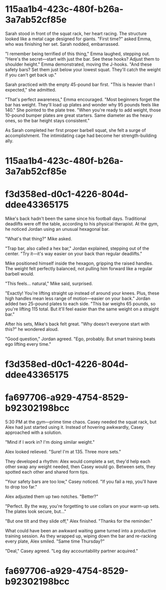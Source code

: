 

# 115aa1b4-423c-480f-b26a-3a7ab52cf85e

Sarah stood in front of the squat rack, her heart racing. The structure looked like a metal cage designed for giants. "First time?" asked Emma, who was finishing her set. Sarah nodded, embarrassed.

"I remember being terrified of this thing," Emma laughed, stepping out. "Here's the secret—start with just the bar. See these hooks? Adjust them to shoulder height." Emma demonstrated, moving the J-hooks. "And these safety bars? Set them just below your lowest squat. They'll catch the weight if you can't get back up."

Sarah practiced with the empty 45-pound bar first. "This is heavier than I expected," she admitted.

"That's perfect awareness," Emma encouraged. "Most beginners forget the bar has weight. They'll load up plates and wonder why 95 pounds feels like 140." She pointed to the plate tree. "When you're ready to add weight, those 10-pound bumper plates are great starters. Same diameter as the heavy ones, so the bar height stays consistent."

As Sarah completed her first proper barbell squat, she felt a surge of accomplishment. The intimidating cage had become her strength-building ally.

# 115aa1b4-423c-480f-b26a-3a7ab52cf85e



# f3d358ed-d0c1-4226-804d-ddee43365175

Mike's back hadn't been the same since his football days. Traditional deadlifts were off the table, according to his physical therapist. At the gym, he noticed Jordan using an unusual hexagonal bar.

"What's that thing?" Mike asked.

"Trap bar, also called a hex bar," Jordan explained, stepping out of the center. "Try it—it's way easier on your back than regular deadlifts."

Mike positioned himself inside the hexagon, gripping the raised handles. The weight felt perfectly balanced, not pulling him forward like a regular barbell would.

"This feels... natural," Mike said, surprised.

"Exactly! You're lifting straight up instead of around your knees. Plus, these high handles mean less range of motion—easier on your back." Jordan added two 25-pound plates to each side. "This bar weighs 65 pounds, so you're lifting 115 total. But it'll feel easier than the same weight on a straight bar."

After his sets, Mike's back felt great. "Why doesn't everyone start with this?" he wondered aloud.

"Good question," Jordan agreed. "Ego, probably. But smart training beats ego lifting every time."

# f3d358ed-d0c1-4226-804d-ddee43365175



# fa697706-a929-4754-8529-b92302198bcc

5:30 PM at the gym—prime time chaos. Casey needed the squat rack, but Alex had just started using it. Instead of hovering awkwardly, Casey approached with a solution.

"Mind if I work in? I'm doing similar weight."

Alex looked relieved. "Sure! I'm at 135. Three more sets."

They developed a rhythm: Alex would complete a set, they'd help each other swap any weight needed, then Casey would go. Between sets, they spotted each other and shared form tips.

"Your safety bars are too low," Casey noticed. "If you fail a rep, you'll have to drop too far."

Alex adjusted them up two notches. "Better?"

"Perfect. By the way, you're forgetting to use collars on your warm-up sets. The plates look secure, but..."

"But one tilt and they slide off," Alex finished. "Thanks for the reminder."

What could have been an awkward waiting game turned into a productive training session. As they wrapped up, wiping down the bar and re-racking every plate, Alex smiled. "Same time Thursday?"

"Deal," Casey agreed. "Leg day accountability partner acquired."

# fa697706-a929-4754-8529-b92302198bcc

